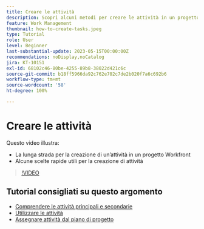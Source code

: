 ```yaml
---
title: Creare le attività
description: Scopri alcuni metodi per creare le attività in un progetto in Adobe Workfront.
feature: Work Management
thumbnail: how-to-create-tasks.jpeg
type: Tutorial
role: User
level: Beginner
last-substantial-update: 2023-05-15T00:00:00Z
recommendations: noDisplay,noCatalog
jira: KT-10151
exl-id: 68102c46-80be-4255-89b8-38022d421c6c
source-git-commit: b18ff5966da92c762e702c7de2b020f7a6c692b6
workflow-type: tm+mt
source-wordcount: '58'
ht-degree: 100%

---
```


# Creare le attività

Questo video illustra:

* La lunga strada per la creazione di un’attività in un progetto Workfront
* Alcune scelte rapide utili per la creazione di attività

>[!VIDEO](https://video.tv.adobe.com/v/3419372/?quality=12&learn=on)

## Tutorial consigliati su questo argomento

* [Comprendere le attività principali e secondarie](/help/manage-work/tasks/understand-parent-child-tasks.md)
* [Utilizzare le attività](/help/manage-work/tasks/work-with-tasks.md)
* [Assegnare attività dal piano di progetto](/help/manage-work/tasks/assign-tasks-from-the-project-plan.md)
